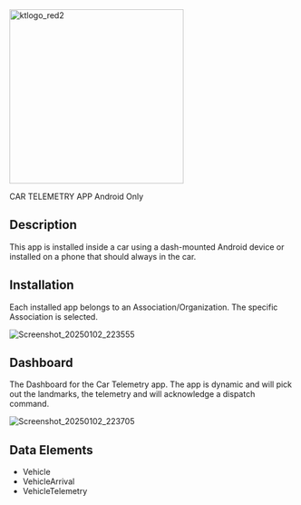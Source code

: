 
<img width="307" alt="ktlogo_red2" src="https://github.com/user-attachments/assets/7763f3c8-855c-4e49-8263-2f3ab4e314e0" />

CAR TELEMETRY APP
Android Only

## Description
This app is installed inside a car using a dash-mounted Android device or installed on a phone that should always in the car.

## Installation
Each installed app belongs to an Association/Organization. The specific Association is selected.

![Screenshot_20250102_223555](https://github.com/user-attachments/assets/06ec4e00-cfbd-465f-9cec-5721f765461f)

## Dashboard
The Dashboard for the Car Telemetry app. The app is dynamic and will pick out the landmarks, the telemetry and will acknowledge a dispatch command.

![Screenshot_20250102_223705](https://github.com/user-attachments/assets/377cdf08-b4bd-4070-af6d-bdd53feb46b6)

## Data Elements

- Vehicle
- VehicleArrival
- VehicleTelemetry
